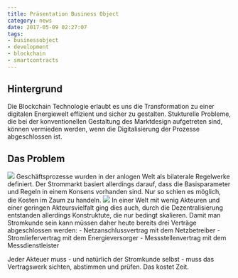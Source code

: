 ```yaml
---
title: Präsentation Business Object
category: news
date: 2017-05-09 02:27:07
tags:
- businessobject
- development
- blockchain
- smartcontracts
---
```


## Hintergrund
Die Blockchain Technologie erlaubt es uns die Transformation zu einer digitalen Energiewelt effizient und sicher zu gestalten. Stukturelle Probleme, die bei der konventionellen Gestaltung des Marktdesign aufgetreten sind, können vermieden werden, wenn die Digitalisierung der Prozesse abgeschlossen ist.


## Das Problem
<html><img src="https://docs.stromdao.de/img/p2pvertrag.png"></html>
Geschäftsprozesse wurden in der anlogen Welt als bilaterale Regelwerke definiert. Der Strommarkt basiert allerdings darauf, dass die Basisparameter und Regeln in einem Konsens vorhanden sind. Nur so schien es möglich, die Kosten im Zaum zu handeln.

<html><img src="https://docs.stromdao.de/img/p2mvertrag.png"></html>
In einer Welt mit wenig Akteuren und einer geringen Akteursvielfalt ging dies auch, durch die Dezentralisierung entstanden allerdings Konstruktute, die nur bedingt skalieren. Damit man Stromkunde sein kann müssen daher heute bereits drei Verträge abgeschlossen werden:
- Netzanschlussvertrag mit dem Netzbetreiber
- Stromliefervertrag mit dem Energieversorger
- Messstellenvertrag  mit dem Messdienstleister


Jeder Akteuer muss - und natürlich der Stromkunde selbst - muss das Vertragswerk sichten, abstimmen und prüfen. Das kostet Zeit.
